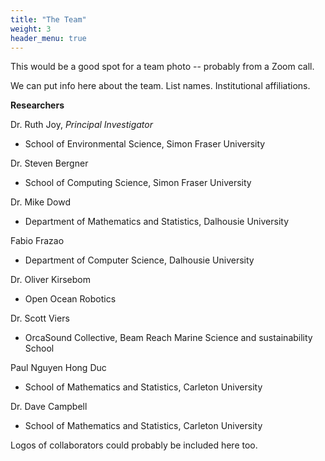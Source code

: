 ```yaml
---
title: "The Team"
weight: 3
header_menu: true
---
```


This would be a good spot for a team photo -- probably from a Zoom call.

We can put info here about the team. List names. Institutional affiliations. 


**Researchers**

Dr. Ruth Joy, *Principal Investigator*
- School of Environmental Science, Simon Fraser University

Dr. Steven Bergner
- School of Computing Science, Simon Fraser University

Dr. Mike Dowd
* Department of Mathematics and Statistics, Dalhousie University

Fabio Frazao
* Department of Computer Science, Dalhousie University

Dr. Oliver Kirsebom
* Open Ocean Robotics

Dr. Scott Viers
* OrcaSound Collective, Beam Reach Marine Science and sustainability School

Paul Nguyen Hong Duc
* School of Mathematics and Statistics, Carleton University

Dr. Dave Campbell
* School of Mathematics and Statistics, Carleton University

Logos of collaborators could probably be included here too.

